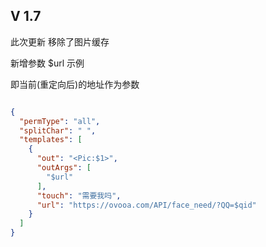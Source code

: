 ## V 1.7

此次更新 移除了图片缓存

新增参数 $url 示例  

即当前(重定向后)的地址作为参数

```json

{
  "permType": "all",
  "splitChar": " ",
  "templates": [
    {
      "out": "<Pic:$1>",
      "outArgs": [
        "$url"
      ],
      "touch": "需要我吗",
      "url": "https://ovooa.com/API/face_need/?QQ=$qid"
    }
  ]
}

```